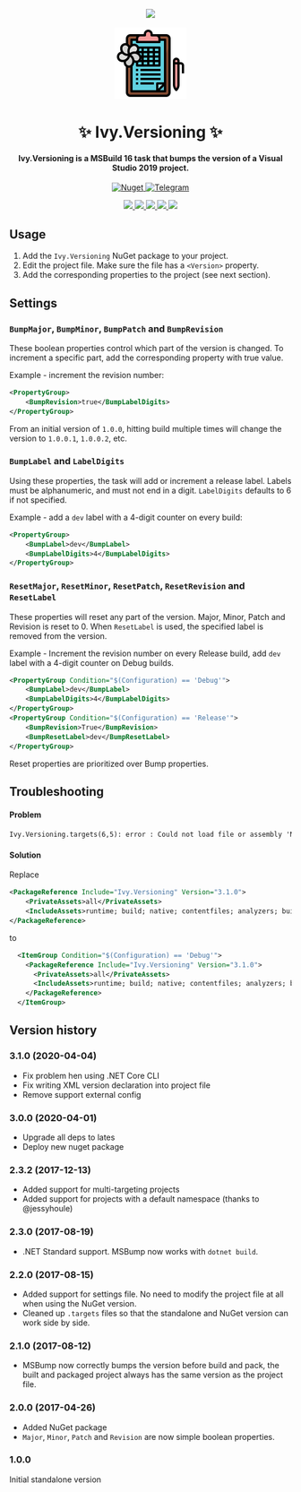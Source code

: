 
<p align="center">
  <a href="#">
    <img src="https://user-images.githubusercontent.com/13326808/121203343-b438fc00-c87e-11eb-8859-c9a9d5786e25.png">
  </a>
</p>
<!-- Logo -->
<p align="center">
  <a href="#">
    <img height="128" width="128" src="https://raw.githubusercontent.com/0xF6/Ivy.Versioning/master/images/icon.png">
  </a>
</p>

<!-- Name -->
<h1 align="center">
  ✨ Ivy.Versioning ✨
</h1>
<!-- desc -->
<h4 align="center">
  Ivy.Versioning is a MSBuild 16 task that bumps the version of a Visual Studio 2019 project.
</h4>
<p align="center">
  <a href="https://www.nuget.org/packages/Ivy.Versioning/">
    <img alt="Nuget" src="https://img.shields.io/nuget/v/Ivy.Versioning.svg?color=%23884499">
  </a>
  <a href="https://t.me/ivysola">
    <img alt="Telegram" src="https://img.shields.io/badge/Ask%20Me-Anything-1f425f.svg">
  </a>
</p>
<p align="center">
  <a href="#">
    <img src="https://forthebadge.com/images/badges/made-with-c-sharp.svg">
    <img src="https://forthebadge.com/images/badges/designed-in-ms-paint.svg">
    <img src="https://forthebadge.com/images/badges/ages-18.svg">
    <img src="https://ForTheBadge.com/images/badges/winter-is-coming.svg">
    <img src="https://forthebadge.com/images/badges/gluten-free.svg">
  </a>
</p>

## Usage

1. Add the `Ivy.Versioning` NuGet package to your project.
2. Edit the project file. Make sure the file has a `<Version>` property.
3. Add the corresponding properties to the project (see next section).

## Settings
### `BumpMajor`, `BumpMinor`, `BumpPatch` and `BumpRevision`
These boolean properties control which part of the version is changed. 
To increment a specific part, add the corresponding property with true value.

Example - increment the revision number:
```xml
<PropertyGroup>
	<BumpRevision>true</BumpLabelDigits>
</PropertyGroup>
```
From an initial version of `1.0.0`, hitting build multiple times will change the version to `1.0.0.1`, `1.0.0.2`, etc.

### `BumpLabel` and `LabelDigits`
Using these properties, the task will add or increment a release label. Labels must be alphanumeric, and must not end in a digit. `LabelDigits` defaults to 6 if not specified.

Example - add a `dev` label with a 4-digit counter on every build:
```xml
<PropertyGroup>
	<BumpLabel>dev</BumpLabel>
	<BumpLabelDigits>4</BumpLabelDigits>
</PropertyGroup>
```

### `ResetMajor`, `ResetMinor`, `ResetPatch`, `ResetRevision` and `ResetLabel`

These properties will reset any part of the version. Major, Minor, Patch and Revision is reset to 0. When `ResetLabel` is used, the specified label is removed from the version.

Example - Increment the revision number on every Release build, add `dev` label with a 4-digit counter on Debug builds.
```xml
<PropertyGroup Condition="$(Configuration) == 'Debug'">
	<BumpLabel>dev</BumpLabel>
	<BumpLabelDigits>4</BumpLabelDigits>
</PropertyGroup>
<PropertyGroup Condition="$(Configuration) == 'Release'">
	<BumpRevision>True</BumpRevision>
	<BumpResetLabel>dev</BumpResetLabel>
</PropertyGroup>
```

Reset properties are prioritized over Bump properties.

## Troubleshooting		

#### Problem	
```cmd
Ivy.Versioning.targets(6,5): error : Could not load file or assembly 'NuGet.Versioning, Version=5.5.1.0, Culture=neutral, PublicKeyToken=31bf3856ad364e35'.
```

#### Solution		
	
Replace		
```xml
<PackageReference Include="Ivy.Versioning" Version="3.1.0"> 
    <PrivateAssets>all</PrivateAssets> 
    <IncludeAssets>runtime; build; native; contentfiles; analyzers; buildtransitive</IncludeAssets> 
</PackageReference> 
```		
to		
```xml
  <ItemGroup Condition="$(Configuration) == 'Debug'"> 
    <PackageReference Include="Ivy.Versioning" Version="3.1.0"> 
      <PrivateAssets>all</PrivateAssets> 
      <IncludeAssets>runtime; build; native; contentfiles; analyzers; buildtransitive</IncludeAssets> 
    </PackageReference> 
  </ItemGroup> 
```


## Version history


### 3.1.0 (2020-04-04)

* Fix problem hen using .NET Core CLI 
* Fix writing XML version declaration into project file
* Remove support external config


### 3.0.0 (2020-04-01)

* Upgrade all deps to lates
* Deploy new nuget package

### 2.3.2 (2017-12-13)

* Added support for multi-targeting projects
* Added support for projects with a default namespace (thanks to @jessyhoule)

### 2.3.0 (2017-08-19)

* .NET Standard support. MSBump now works with `dotnet build`.

### 2.2.0 (2017-08-15)

* Added support for settings file. No need to modify the project file at all when using the NuGet version.
* Cleaned up `.targets` files so that the standalone and NuGet version can work side by side.


### 2.1.0 (2017-08-12)

* MSBump now correctly bumps the version before build and pack, the built and packaged project always has the same version as the project file.

### 2.0.0 (2017-04-26)

* Added NuGet package
* `Major`, `Minor`, `Patch` and `Revision` are now simple boolean properties.

### 1.0.0
Initial standalone version
